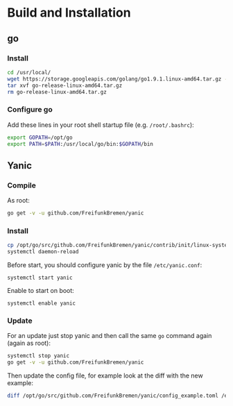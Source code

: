 # Build and Installation

## go

### Install
```sh
cd /usr/local/
wget https://storage.googleapis.com/golang/go1.9.1.linux-amd64.tar.gz -O go-release-linux-amd64.tar.gz
tar xvf go-release-linux-amd64.tar.gz
rm go-release-linux-amd64.tar.gz
```

### Configure go
Add these lines in your root shell startup file (e.g. `/root/.bashrc`):

```sh
export GOPATH=/opt/go
export PATH=$PATH:/usr/local/go/bin:$GOPATH/bin
```

## Yanic

### Compile
As root:
```sh
go get -v -u github.com/FreifunkBremen/yanic
```

### Install

```sh
cp /opt/go/src/github.com/FreifunkBremen/yanic/contrib/init/linux-systemd/yanic.service /lib/systemd/system/yanic.service
systemctl daemon-reload
```

Before start, you should configure yanic by the file `/etc/yanic.conf`:

```
systemctl start yanic
```

Enable to start on boot:

```
systemctl enable yanic
```

### Update
For an update just stop yanic and then call the same `go` command again (again as root):
```sh
systemctl stop yanic
go get -v -u github.com/FreifunkBremen/yanic
```
Then update the config file, for example look at the diff with the new example:
```sh
diff /opt/go/src/github.com/FreifunkBremen/yanic/config_example.toml /etc/yanic.conf
```
